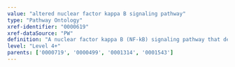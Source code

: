 ```yaml
---
value: "altered nuclear factor kappa B signaling pathway"
type: "Pathway Ontology"
xref-identifier: "0000619"
xref-dataSource: "PW"
definition: "A nuclear factor kappa B (NF-kB) signaling pathway that deviates from what its normal course should be. Altered NF-kB signaling has been implicated in a number of conditions including immunodeficiency, inflammation and several forms of cancer."
level: "Level 4+"
parents: ['0000719', '0000499', '0001314', '0001543']
---
```

